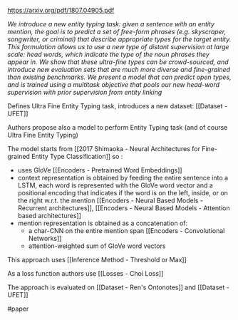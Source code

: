 https://arxiv.org/pdf/1807.04905.pdf

*We introduce a new entity typing task: given a sentence with an entity mention, the goal is to predict a set of free-form phrases (e.g. skyscraper, songwriter, or criminal) that describe appropriate types for the target entity. This formulation allows us to use a new type of distant supervision at large scale: head words, which indicate the type of the noun phrases they appear in. We show that these ultra-fine types can be crowd-sourced, and introduce new evaluation sets that are much more diverse and fine-grained than existing benchmarks. We present a model that can predict open types, and is trained using a multitask objective that pools our new head-word supervision with prior supervision from entity linking*

Defines Ultra Fine Entity Typing task, introduces a new dataset: [[Dataset - UFET]]

Authors propose also a model to perform Entity Typing task (and of course Ultra Fine Entity Typing) 

The model starts from [[2017 Shimaoka - Neural Architectures for Fine-grained Entity Type Classification]] so :
- uses GloVe [[Encoders - Pretrained Word Embeddings]]
- context representation is obtained by feeding the entire sentence into a LSTM, each word is represented with the GloVe word vector and a positional encoding that indicates if the word is on the left, inside, or on the right w.r.t. the mention [[Encoders - Neural Based Models - Recurrent architectures]], [[Encoders - Neural Based Models - Attention based architectures]]
- mention representation is obtained as a concatenation of:
	- a char-CNN on the entire mention span [[Encoders - Convolutional Networks]]
	- attention-weighted sum of GloVe word vectors

This approach uses [[Inference Method - Threshold or Max]] 

As a loss function authors use [[Losses - Choi Loss]]

The approach is evaluated on [[Dataset - Ren's Ontonotes]] and [[Dataset - UFET]]

#paper 